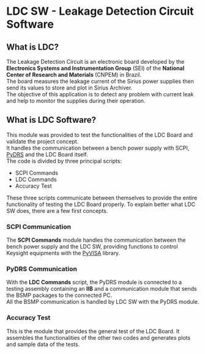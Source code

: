 # LDC SW - Leakage Detection Circuit Software

## What is LDC?
The Leakage Detection Circuit is an electronic board developed by the **Electronics Systems and Instrumentation 
Group** (SEI) of the **National Center of Research and Materials** (CNPEM) in Brazil.<br>
The board measures the leakage current of the Sirius power supplies then send its values to store and plot in Sirius
Archiver.<br>
The objective of this application is to detect any problem with current leak and help to monitor the supplies during
their operation.

## What is LDC Software?
This module was provided to test the functionalities of the LDC Board and validate the project concept.<br>
It handles the communication between a bench power supply with SCPI, [PyDRS](https://pypi.org/project/pydrs/) and the
LDC Board itself.<br>
The code is divided by three principal scripts:
- SCPI Commands
- LDC Commands
- Accuracy Test

These three scripts communicate between themselves to provide the entire functionality of testing the LDC Board 
properly. To explain better what LDC SW does, there are a few first concepts.

### SCPI Communication
The **SCPI Commands** module handles the communication between the bench power supply and the LDC SW, providing 
functions to control Keysight equipments with the [PyVISA](https://pyvisa.readthedocs.io/en/latest/) library.

### PyDRS Communication
With the **LDC Commands** script, the PyDRS module is connected to a testing assembly containing an **IIB** and a 
communication module that sends the BSMP packages to the connected PC.<br>
All the BSMP communication is handled by LDC SW with the PyDRS module.

### Accuracy Test
This is the module that provides the general test of the LDC Board. It assembles the functionalities of the other two
codes and generates plots and sample data of the tests.
